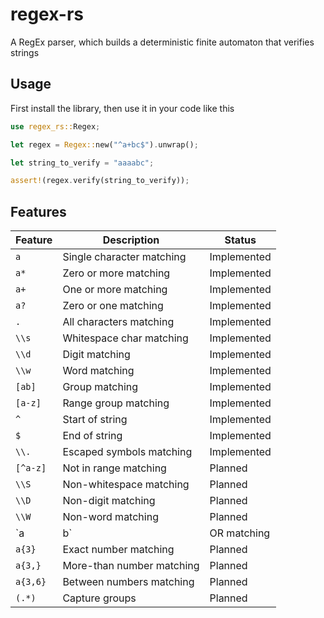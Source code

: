 # regex-rs
A RegEx parser, which builds a deterministic finite automaton that verifies strings

## Usage

First install the library, then use it in your code like this

```rust
use regex_rs::Regex;

let regex = Regex::new("^a+bc$").unwrap();

let string_to_verify = "aaaabc";

assert!(regex.verify(string_to_verify));
```

## Features

| Feature  | Description               | Status      |
| -------- | ------------------------- | ----------- |
| `a`      | Single character matching | Implemented |
| `a*`     | Zero or more matching     | Implemented |
| `a+`     | One or more matching      | Implemented |
| `a?`     | Zero or one matching      | Implemented |
| `.`      | All characters matching   | Implemented |
| `\\s`    | Whitespace char matching  | Implemented |
| `\\d`    | Digit matching            | Implemented |
| `\\w`    | Word matching             | Implemented |
| `[ab]`   | Group matching            | Implemented |
| `[a-z]`  | Range group matching      | Implemented |
| `^`      | Start of string           | Implemented |
| `$`      | End of string             | Implemented |
| `\\.`    | Escaped symbols matching  | Implemented |
| `[^a-z]` | Not in range matching     | Planned     |
| `\\S`    | Non-whitespace matching   | Planned     |
| `\\D`    | Non-digit matching        | Planned     |
| `\\W`    | Non-word matching         | Planned     |
| `a|b`    | OR matching               | Planned     |
| `a{3}`   | Exact number matching     | Planned     |
| `a{3,}`  | More-than number matching | Planned     |
| `a{3,6}` | Between numbers matching  | Planned     |
| `(.*)`   | Capture groups            | Planned     |
